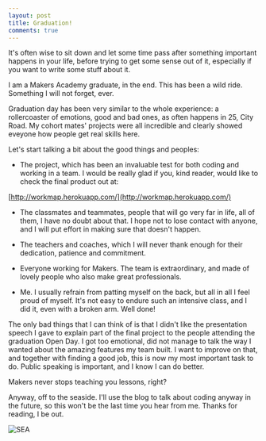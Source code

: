 ```yaml
---
layout: post
title: Graduation!
comments: true
---
```


It's often wise to sit down and let some time pass after something important happens in your life, before trying to get some sense out of it, especially if you want to write some stuff about it.

I am a Makers Academy graduate, in the end. This has been a wild ride. Something I will not forget, ever.

Graduation day has been very similar to the whole experience: a rollercoaster of emotions, good and bad ones, as often happens in 25, City Road. My cohort mates' projects were all incredible and clearly showed eveyone how people get real skills here.

Let's start talking a bit about the good things and peoples: 

* The project, which has been an invaluable test for both coding and working in a team. I would be really glad if you, kind reader, would like to check the final product out at:

[http://workmap.herokuapp.com/](http://workmap.herokuapp.com/)

* The classmates and teammates, people that will go very far in life, all of them, I have no doubt about that. I hope not to lose contact with anyone, and I will put effort in making sure that doesn't happen.

* The teachers and coaches, which I will never thank enough for their dedication, patience and commitment.

* Everyone working for Makers. The team is extraordinary, and made of lovely people who also make great professionals.

* Me. I usually refrain from patting myself on the back, but all in all I feel proud of myself. It's not easy to endure such an intensive class, and I did it, even with a broken arm. Well done!

The only bad things that I can think of is that I didn't like the presentation speech I gave to explain part of the final project to the people attending the graduation Open Day. I got too emotional, did not manage to talk the way I wanted about the amazing features my team built. I want to improve on that, and together with finding a good job, this is now my most important task to do. Public speaking is important, and I know I can do better.

Makers never stops teaching you lessons, right?

Anyway, off to the seaside. I'll use the blog to talk about coding anyway in the future, so this won't be the last time you hear from me. Thanks for reading, I be out.

![SEA](http://federicomaffei.github.io/public/images/sea.jpg)

